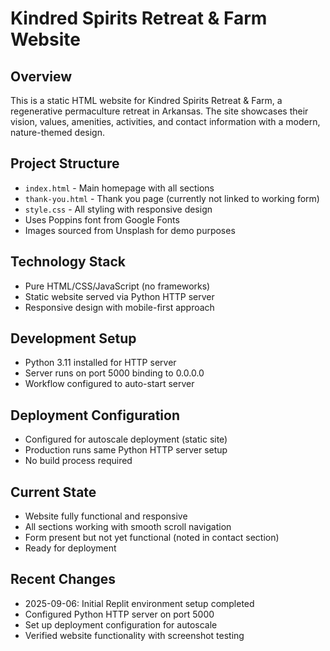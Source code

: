 # Kindred Spirits Retreat & Farm Website

## Overview
This is a static HTML website for Kindred Spirits Retreat & Farm, a regenerative permaculture retreat in Arkansas. The site showcases their vision, values, amenities, activities, and contact information with a modern, nature-themed design.

## Project Structure
- `index.html` - Main homepage with all sections
- `thank-you.html` - Thank you page (currently not linked to working form)
- `style.css` - All styling with responsive design
- Uses Poppins font from Google Fonts
- Images sourced from Unsplash for demo purposes

## Technology Stack
- Pure HTML/CSS/JavaScript (no frameworks)
- Static website served via Python HTTP server
- Responsive design with mobile-first approach

## Development Setup
- Python 3.11 installed for HTTP server
- Server runs on port 5000 binding to 0.0.0.0
- Workflow configured to auto-start server

## Deployment Configuration
- Configured for autoscale deployment (static site)
- Production runs same Python HTTP server setup
- No build process required

## Current State
- Website fully functional and responsive
- All sections working with smooth scroll navigation
- Form present but not yet functional (noted in contact section)
- Ready for deployment

## Recent Changes
- 2025-09-06: Initial Replit environment setup completed
- Configured Python HTTP server on port 5000
- Set up deployment configuration for autoscale
- Verified website functionality with screenshot testing